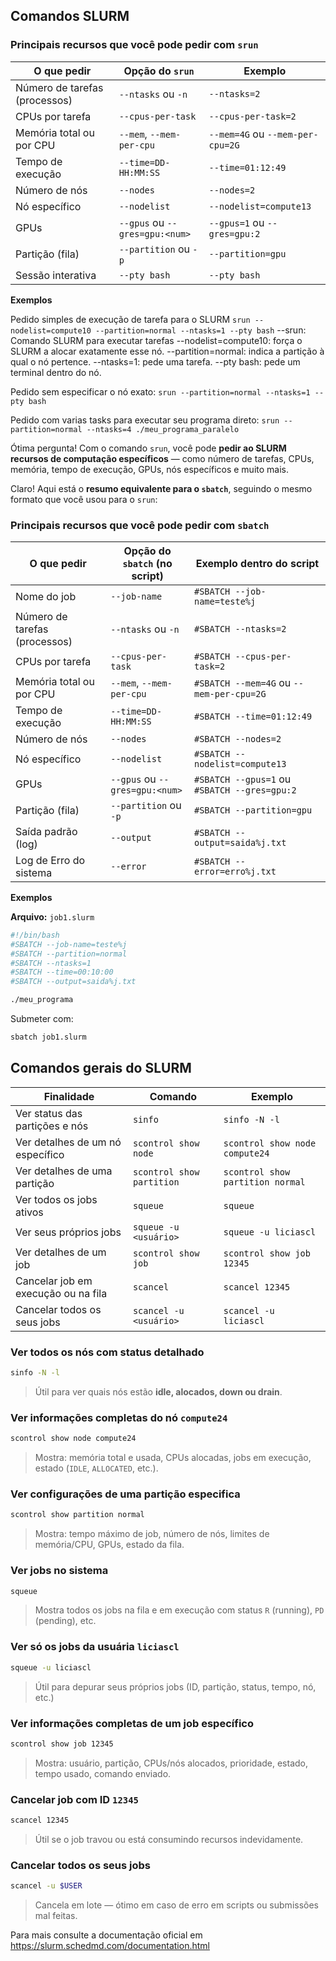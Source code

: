 

## Comandos SLURM

### Principais recursos que você pode pedir com `srun`

| O que pedir                   | Opção do `srun`                | Exemplo                          |
| ----------------------------- | ------------------------------ | -------------------------------- |
| Número de tarefas (processos) | `--ntasks` ou `-n`             | `--ntasks=2`                     |
| CPUs por tarefa               | `--cpus-per-task`              | `--cpus-per-task=2`              |
| Memória total ou por CPU      | `--mem`, `--mem-per-cpu`       | `--mem=4G` ou `--mem-per-cpu=2G` |
| Tempo de execução             | `--time=DD-HH:MM:SS`            | `--time=01:12:49`               |
| Número de nós                 | `--nodes`                      | `--nodes=2`                      |
| Nó específico                 | `--nodelist`                   | `--nodelist=compute13`           |
| GPUs                          | `--gpus` ou `--gres=gpu:<num>` | `--gpus=1` ou `--gres=gpu:2`     |
| Partição (fila)               | `--partition` ou `-p`          | `--partition=gpu`                |
| Sessão interativa             | `--pty bash`                   | `--pty bash`                     |

**Exemplos**

Pedido simples de execução de tarefa para o SLURM
`srun --nodelist=compute10 --partition=normal --ntasks=1 --pty bash`
--srun: Comando SLURM para executar tarefas 
--nodelist=compute10: força o SLURM a alocar exatamente esse nó.
--partition=normal: indica a partição à qual o nó pertence.
--ntasks=1: pede uma tarefa.
--pty bash: pede um terminal dentro do nó.


Pedido sem especificar o nó exato:
`srun --partition=normal --ntasks=1 --pty bash`

Pedido com varias tasks para executar seu programa direto:
`srun --partition=normal --ntasks=4 ./meu_programa_paralelo`

Ótima pergunta! Com o comando `srun`, você pode **pedir ao SLURM recursos de computação específicos** — como número de tarefas, CPUs, memória, tempo de execução, GPUs, nós específicos e muito mais.

Claro! Aqui está o **resumo equivalente para o `sbatch`**, seguindo o mesmo formato que você usou para o `srun`:


### Principais recursos que você pode pedir com `sbatch`

| O que pedir                   | Opção do `sbatch` (no script)  | Exemplo dentro do script                     |
| ----------------------------- | ------------------------------ | -------------------------------------------- |
| Nome do job                   | `--job-name`                   | `#SBATCH --job-name=teste%j`                   |
| Número de tarefas (processos) | `--ntasks` ou `-n`             | `#SBATCH --ntasks=2`                         |
| CPUs por tarefa               | `--cpus-per-task`              | `#SBATCH --cpus-per-task=2`                  |
| Memória total ou por CPU      | `--mem`, `--mem-per-cpu`       | `#SBATCH --mem=4G` ou `--mem-per-cpu=2G`     |
| Tempo de execução             | `--time=DD-HH:MM:SS`           | `#SBATCH --time=01:12:49`                    |
| Número de nós                 | `--nodes`                      | `#SBATCH --nodes=2`                          |
| Nó específico                 | `--nodelist`                   | `#SBATCH --nodelist=compute13`               |
| GPUs                          | `--gpus` ou `--gres=gpu:<num>` | `#SBATCH --gpus=1` ou `#SBATCH --gres=gpu:2` |
| Partição (fila)               | `--partition` ou `-p`          | `#SBATCH --partition=gpu`                    |
| Saída padrão (log)            | `--output`                     | `#SBATCH --output=saida%j.txt`                 |
| Log de Erro do sistema        | `--error`                      | `#SBATCH --error=erro%j.txt`                   |

**Exemplos**

**Arquivo:** `job1.slurm`

```bash
#!/bin/bash
#SBATCH --job-name=teste%j
#SBATCH --partition=normal
#SBATCH --ntasks=1
#SBATCH --time=00:10:00
#SBATCH --output=saida%j.txt

./meu_programa
```

Submeter com:

```bash
sbatch job1.slurm
```


## Comandos gerais do SLURM

| Finalidade                            | Comando                                      | Exemplo                                           |
| ------------------------------------- | -------------------------------------------- | ------------------------------------------------- |
| Ver status das partições e nós        | `sinfo`                                      | `sinfo -N -l`                                     |
| Ver detalhes de um nó específico      | `scontrol show node`                         | `scontrol show node compute24`                         |
| Ver detalhes de uma partição          | `scontrol show partition`                    | `scontrol show partition normal`                    |
| Ver todos os jobs ativos              | `squeue`                                     | `squeue`                                          |
| Ver seus próprios jobs                | `squeue -u <usuário>`                        | `squeue -u liciascl`                              |
| Ver detalhes de um job                | `scontrol show job`                          | `scontrol show job 12345`                         |
| Cancelar job em execução ou na fila   | `scancel`                                    | `scancel 12345`                                   |
| Cancelar todos os seus jobs           | `scancel -u <usuário>`                       | `scancel -u liciascl`                             |



### Ver todos os nós com status detalhado

```bash
sinfo -N -l
```
> Útil para ver quais nós estão **idle, alocados, down ou drain**.

### Ver informações completas do nó `compute24`

```bash
scontrol show node compute24
```
> Mostra: memória total e usada, CPUs alocadas, jobs em execução, estado (`IDLE`, `ALLOCATED`, etc.).

### Ver configurações de uma partição especifica

```bash
scontrol show partition normal
```
> Mostra: tempo máximo de job, número de nós, limites de memória/CPU, GPUs, estado da fila.

### Ver jobs no sistema

```bash
squeue
```
> Mostra todos os jobs na fila e em execução com status `R` (running), `PD` (pending), etc.

### Ver só os jobs da usuária `liciascl`

```bash
squeue -u liciascl
```
> Útil para depurar seus próprios jobs (ID, partição, status, tempo, nó, etc.)


### Ver informações completas de um job específico

```bash
scontrol show job 12345
```
> Mostra: usuário, partição, CPUs/nós alocados, prioridade, estado, tempo usado, comando enviado.


### Cancelar job com ID `12345`

```bash
scancel 12345
```
> Útil se o job travou ou está consumindo recursos indevidamente.

### Cancelar **todos os seus jobs**

```bash
scancel -u $USER
```
> Cancela em lote — ótimo em caso de erro em scripts ou submissões mal feitas.


Para mais consulte a documentação oficial em https://slurm.schedmd.com/documentation.html